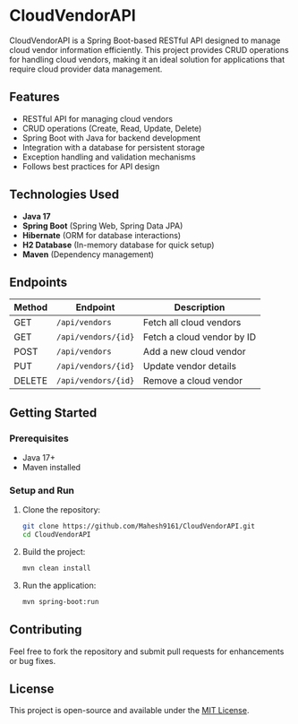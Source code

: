 # CloudVendorAPI  

CloudVendorAPI is a Spring Boot-based RESTful API designed to manage cloud vendor information efficiently. This project provides CRUD operations for handling cloud vendors, making it an ideal solution for applications that require cloud provider data management.  

## Features  
- RESTful API for managing cloud vendors  
- CRUD operations (Create, Read, Update, Delete)  
- Spring Boot with Java for backend development  
- Integration with a database for persistent storage  
- Exception handling and validation mechanisms  
- Follows best practices for API design  

## Technologies Used  
- **Java 17**  
- **Spring Boot** (Spring Web, Spring Data JPA)  
- **Hibernate** (ORM for database interactions)  
- **H2 Database** (In-memory database for quick setup)  
- **Maven** (Dependency management)  

## Endpoints  
| Method | Endpoint | Description |  
|--------|---------|-------------|  
| GET | `/api/vendors` | Fetch all cloud vendors |  
| GET | `/api/vendors/{id}` | Fetch a cloud vendor by ID |  
| POST | `/api/vendors` | Add a new cloud vendor |  
| PUT | `/api/vendors/{id}` | Update vendor details |  
| DELETE | `/api/vendors/{id}` | Remove a cloud vendor |  

## Getting Started  
### Prerequisites  
- Java 17+  
- Maven installed  

### Setup and Run  
1. Clone the repository:  
   ```bash  
   git clone https://github.com/Mahesh9161/CloudVendorAPI.git  
   cd CloudVendorAPI  
   ```  
2. Build the project:  
   ```bash  
   mvn clean install  
   ```  
3. Run the application:  
   ```bash  
   mvn spring-boot:run  
   ```  

## Contributing  
Feel free to fork the repository and submit pull requests for enhancements or bug fixes.  

## License  
This project is open-source and available under the [MIT License](LICENSE).
